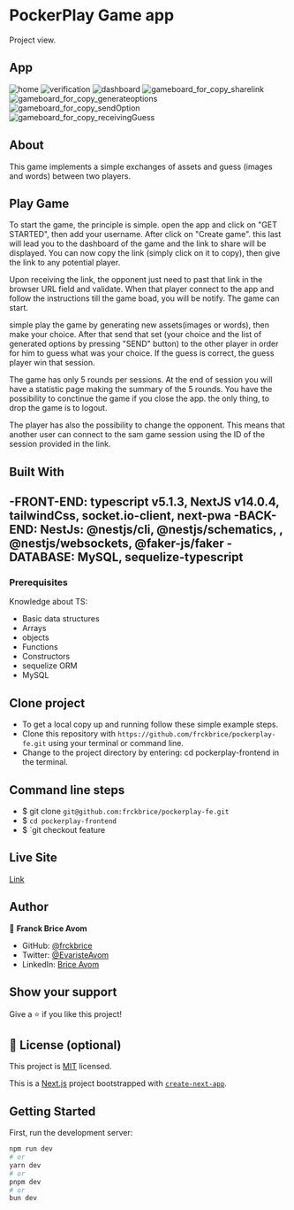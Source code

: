 
# PockerPlay Game app

Project view.
## App
![home]('/public/pockerplay/pockerpwa.png') 
![verification]('/public/pockerplay/pokerplayverification.png') 
![dashboard]('/public/pockerplay/pockerplaydashbord.png') 
![gameboard_for_copy_sharelink]('/public/pockerplay/pocjerplaycopylink.png') 
![gameboard_for_copy_generateoptions]('/public/pockerplay/pockerplaygenerate.png') 
![gameboard_for_copy_sendOption]('/public/pockerplay/pockeroneplayer.png') 
![gameboard_for_copy_receivingGuess]('/public/pockerplay/pockerplay2players.png') 

## About

This game implements a simple exchanges of assets and guess (images and words) between two players.

## Play Game

To start the game, the principle is simple. open the app and click on "GET STARTED", then add your username. After click on "Create game". this last will lead 
you to the dashboard of the game and the link to share will be displayed. You can now copy the link (simply click on it to copy), then give the link to any potential player. 

Upon receiving the link, the opponent just need to past that link in the browser URL field and validate.
When that player connect to the app and follow the instructions till the game boad, you will be notify. The game can start.

simple play the game by generating new assets(images or words), then make your choice. After that send that set (your choice and the list of generated options by pressing "SEND" button) to the other player in order for him to guess what was your choice. If the guess is correct, the guess player win that session.

The game has only 5 rounds per sessions. At the end of session you will have a statistic page making the summary of the 5 rounds.
You have the possibility to conctinue the game if you close the app. the only thing, to drop the game is to logout.

The player has also the possibility to change the opponent. This means that another user can connect to the sam game session using the ID of the session provided in the link.

## Built With

-FRONT-END:  typescript v5.1.3, NextJS v14.0.4, tailwindCss, socket.io-client, next-pwa
-BACK-END:  NestJs: @nestjs/cli, @nestjs/schematics, , @nestjs/websockets, @faker-js/faker
-DATABASE: MySQL, sequelize-typescript
-

### Prerequisites

Knowledge about TS:

- Basic data structures
- Arrays
- objects
- Functions
- Constructors
- sequelize ORM
- MySQL

## Clone project

- To get a local copy up and running follow these simple example steps.
- Clone this repository with `https://github.com/frckbrice/pockerplay-fe.git` using your terminal or command line.
- Change to the project directory by entering: cd pockerplay-frontend in the terminal.

## Command line steps

- $ git clone `git@github.com:frckbrice/pockerplay-fe.git `
- $ `cd pockerplay-frontend `
- $ `git checkout feature


## Live Site

[Link](https://pockerplay.vercel.app/)

## Author

👤 **Franck Brice Avom**

- GitHub: [@frckbrice](https://github.com/frckbrice)
- Twitter: [@EvaristeAvom](https://twitter.com/EvaristeAvom)
- LinkedIn: [Brice Avom](https://www.linkedin.com/in/avombrice/)

## Show your support

Give a ⭐️ if you like this project!

## 📝 License (optional)

This project is [MIT](./LICENSE) licensed.


This is a [Next.js](https://nextjs.org/) project bootstrapped with [`create-next-app`](https://github.com/vercel/next.js/tree/canary/packages/create-next-app).

## Getting Started

First, run the development server:

```bash
npm run dev
# or
yarn dev
# or
pnpm dev
# or
bun dev
```

